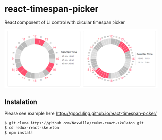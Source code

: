 # react-timespan-picker
React component of UI control with circular timespan picker

<img src="Screenshot_2.png"/>

## Instalation
Please see example here https://gooduling.github.io/react-timespan-picker/
```
$ git clone https://github.com/Noxwille/redux-react-skeleton.git
$ cd redux-react-skeleton
$ npm install
```
